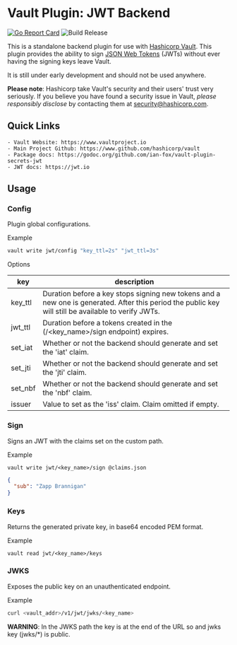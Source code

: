 # Vault Plugin: JWT Backend
[![Go Report Card](https://goreportcard.com/badge/github.com/quintoandar/vault-plugin-secrets-jwt)](https://goreportcard.com/report/github.com/quintoandar/vault-plugin-secrets-jwt)
![Build Release](https://github.com/quintoandar/vault-plugin-secrets-jwt/workflows/Build%20Release/badge.svg)

This is a standalone backend plugin for use with [Hashicorp Vault](https://www.github.com/hashicorp/vault).
This plugin provides the ability to sign [JSON Web Tokens](https://jwt.io) (JWTs) without ever having the signing keys leave Vault.

It is still under early development and should not be used anywhere.

**Please note**: Hashicorp take Vault's security and their users' trust very seriously. If you believe you have found a security issue in Vault, _please responsibly disclose_ by contacting them at [security@hashicorp.com](mailto:security@hashicorp.com).

## Quick Links
    - Vault Website: https://www.vaultproject.io
    - Main Project Github: https://www.github.com/hashicorp/vault
    - Package docs: https://godoc.org/github.com/ian-fox/vault-plugin-secrets-jwt
    - JWT docs: https://jwt.io

## Usage

### Config
Plugin global configurations.

Example
```bash
vault write jwt/config "key_ttl=2s" "jwt_ttl=3s"
```

Options

|key|description|
|---|-----------|
key_ttl|Duration before a key stops signing new tokens and a new one is generated. After this period the public key will still be available to verify JWTs.
jwt_ttl|Duration before a tokens created in the (/<key_name>/sign endpoint) expires.
set_iat|Whether or not the backend should generate and set the 'iat' claim.
set_jti|Whether or not the backend should generate and set the 'jti' claim.
set_nbf|Whether or not the backend should generate and set the 'nbf' claim.
issuer|Value to set as the 'iss' claim. Claim omitted if empty.

### Sign

Signs an JWT with the claims set on the custom path.

Example
```
vault write jwt/<key_name>/sign @claims.json
```

```json
{
  "sub": "Zapp Brannigan"
}
```

### Keys

Returns the generated private key, in base64 encoded PEM format.

Example
```
vault read jwt/<key_name>/keys
```

### JWKS

Exposes the public key on an unauthenticated endpoint.

Example

```bash
curl <vault_addr>/v1/jwt/jwks/<key_name>
```

**WARNING**: In the JWKS path the key is at the end of the URL so and jwks key (jwks/*) is public.

